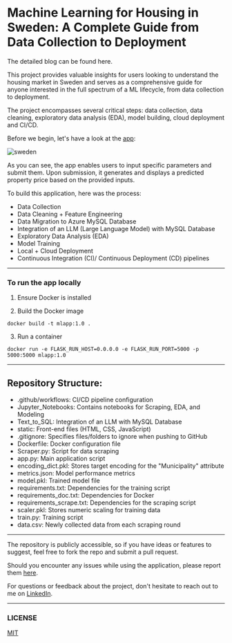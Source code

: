 # Machine Learning for Housing in Sweden: A Complete Guide from Data Collection to Deployment 

The detailed blog can be found here. 

This project provides valuable insights for users looking to understand the housing market in Sweden and serves as a comprehensive guide for anyone interested in the full spectrum of a ML lifecycle, from data collection to deployment.

The project encompasses several critical steps: data collection, data cleaning, exploratory data analysis (EDA), model building, cloud deployment and CI/CD. 

Before we begin, let's have a look at the [app](https://swedenhomepredict.azurewebsites.net/): 

![sweden](https://github.com/user-attachments/assets/c559ed53-a037-4753-92e0-d805eee446f3)



As you can see, the app enables users to input specific parameters and submit them. Upon submission, it generates and displays a predicted property price based on the provided inputs.


To build this application, here was the process:
- Data Collection
- Data Cleaning + Feature Engineering
- Data Migration to Azure MySQL Database
- Integration of an LLM (Large Language Model) with MySQL Database
- Exploratory Data Analysis (EDA)
- Model Training
- Local + Cloud Deployment
- Continuous Integration (CI)/ Continuous Deployment (CD) pipelines

---
### To run the app locally 
1) Ensure Docker is installed 

2) Build the Docker image 
```
docker build -t mlapp:1.0 .
```
3) Run a container 
```
docker run -e FLASK_RUN_HOST=0.0.0.0 -e FLASK_RUN_PORT=5000 -p 5000:5000 mlapp:1.0 
```

---
## Repository Structure:

- .github/workflows: CI/CD pipeline configuration
- Jupyter_Notebooks: Contains notebooks for Scraping, EDA, and Modeling
- Text_to_SQL: Integration of an LLM with MySQL Database
- static: Front-end files (HTML, CSS, JavaScript)
- .gitignore: Specifies files/folders to ignore when pushing to GitHub
- Dockerfile: Docker configuration file
- Scraper.py: Script for data scraping
- app.py: Main application script
- encoding_dict.pkl: Stores target encoding for the "Municipality" attribute
- metrics.json: Model performance metrics
- model.pkl: Trained model file
- requirements.txt: Dependencies for the training script
- requirements_doc.txt: Dependencies for Docker
- requirements_scrape.txt: Dependencies for the scraping script
- scaler.pkl: Stores numeric scaling for training data
- train.py: Training script
- data.csv: Newly collected data from each scraping round

---

The repository is publicly accessible, so if you have ideas or features to suggest, feel free to fork the repo and submit a pull request. 

Should you encounter any issues while using the application, please report them [here](https://github.com/Siddhesh19991/sweden_property_prediction/issues). 

For questions or feedback about the project, don't hesitate to reach out to me on [LinkedIn](https://www.linkedin.com/in/siddhesh-sreedar/).

---
### LICENSE 

[MIT](https://opensource.org/license/mit) 
